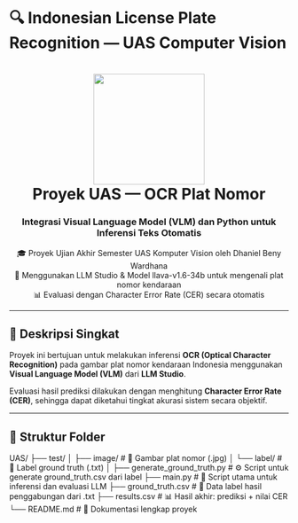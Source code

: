 # 🔍 Indonesian License Plate Recognition — UAS Computer Vision

<h1 align="center">
  <img src="assets/license_plate_ocr.png" width="200"/><br>
  Proyek UAS — OCR Plat Nomor 
</h1>

<h3 align="center">Integrasi Visual Language Model (VLM) dan Python untuk Inferensi Teks Otomatis</h3>

<p align="center">
  🎓 Proyek Ujian Akhir Semester UAS Komputer Vision oleh Dhaniel Beny Wardhana <br>
  🤖 Menggunakan LLM Studio & Model llava-v1.6-34b untuk mengenali plat nomor kendaraan <br>
  📊 Evaluasi dengan Character Error Rate (CER) secara otomatis
</p>

---

## 🧠 Deskripsi Singkat

Proyek ini bertujuan untuk melakukan inferensi **OCR (Optical Character Recognition)** pada gambar plat nomor kendaraan Indonesia menggunakan **Visual Language Model (VLM)** dari **LLM Studio**.

Evaluasi hasil prediksi dilakukan dengan menghitung **Character Error Rate (CER)**, sehingga dapat diketahui tingkat akurasi sistem secara objektif.

---

## 📁 Struktur Folder

UAS/
├── test/
│   ├── image/                  # 📸 Gambar plat nomor (.jpg)
│   └── label/                  # 📝 Label ground truth (.txt)
│
├── generate_ground_truth.py    # ⚙️ Script untuk generate ground_truth.csv dari label
├── main.py                     # 🚀 Script utama untuk inferensi dan evaluasi LLM
├── ground_truth.csv            # 📄 Data label hasil penggabungan dari .txt
├── results.csv                 # 📊 Hasil akhir: prediksi + nilai CER
└── README.md                   # 📘 Dokumentasi lengkap proyek

